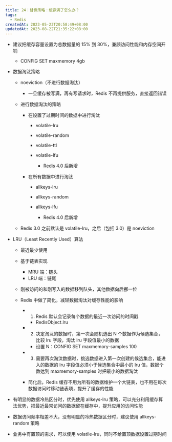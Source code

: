 ```yaml
---
title: 24｜替换策略：缓存满了怎么办？
tags:
  - Redis
createdAt: 2023-05-23T20:58:49+08:00
updatedAt: 2023-08-22T21:35:22+08:00
---
```


- 建议把缓存容量设置为总数据量的 15% 到 30%，兼顾访问性能和内存空间开销

  - CONFIG SET maxmemory 4gb

- 数据淘汰策略

  - noeviction（不进行数据淘汰）

    - 一旦缓存被写满，再有写请求时，Redis 不再提供服务，直接返回错误

  - 进行数据淘汰的策略

    - 在设置了过期时间的数据中进行淘汰

      - volatile-lru
      - volatile-random
      - volatile-ttl
      - volatile-lfu

        - Redis 4.0 后新增

    - 在所有数据中进行淘汰

      - allkeys-lru
      - allkeys-random
      - allkeys-lfu

        - Redis 4.0 后新增

  - Redis 3.0 之前默认是 volatile-lru，之后（包括 3.0）是 noeviction

- LRU（Least Recently Used）算法

  - 最近最少使用
  - 基于链表实现

    - MRU 端：链头
    - LRU 端：链尾

  - 刚被访问的和刚写入的数据移到队头，其他数据向后挪一位
  - Redis 中做了简化，减轻数据淘汰对缓存性能的影响

    - 1. Redis 默认会记录每个数据的最近一次访问的时间戳

      - RedisObject.lru

    - 2. 决定淘汰的数据时，第一次会随机选出 N 个数据作为候选集合，比较 lru 字段，淘汰 lru 字段值最小的数据

      - 设置 N：CONFIG SET maxmemory-samples 100

    - 3. 需要再次淘汰数据时，挑选数据进入第一次创建的候选集合，能进入的数据的 lru 字段值必须小于候选集合中最小的 lru 值，数据个数达到 maxmemory-samples 时把最小的数据淘汰
    - 简化后，Redis 缓存不用为所有的数据维护一个大链表，也不用在每次数据访问时移动链表项，提升了缓存的性能

- 有明显的数据冷热区分时，优先使用 allkeys-lru 策略，可以充分利用缓存算法优势，把最近最常访问的数据留在缓存中，提升应用的访问性能
- 数据访问频率相差不大，没有明显的冷热数据区分时，建议使用 allkeys-random 策略
- 业务中有置顶的需求，可以使用 volatile-lru，同时不给置顶数据设置过期时间
